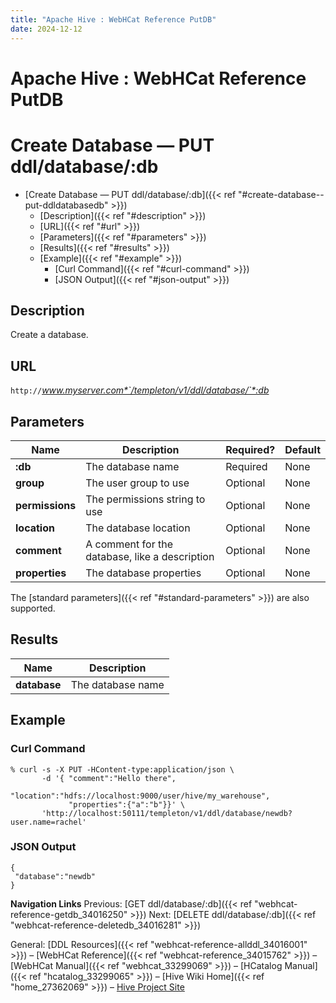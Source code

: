 ```yaml
---
title: "Apache Hive : WebHCat Reference PutDB"
date: 2024-12-12
---
```


# Apache Hive : WebHCat Reference PutDB

# Create Database — PUT ddl/database/:db

* [Create Database — PUT ddl/database/:db]({{< ref "#create-database--put-ddldatabasedb" >}})
	+ [Description]({{< ref "#description" >}})
	+ [URL]({{< ref "#url" >}})
	+ [Parameters]({{< ref "#parameters" >}})
	+ [Results]({{< ref "#results" >}})
	+ [Example]({{< ref "#example" >}})
		- [Curl Command]({{< ref "#curl-command" >}})
		- [JSON Output]({{< ref "#json-output" >}})

## Description

Create a database.

## URL

`http://`*www.myserver.com*`/templeton/v1/ddl/database/`*:db*

## Parameters

| Name | Description | Required? | Default |
| --- | --- | --- | --- |
| **:db** | The database name | Required | None |
| **group** | The user group to use | Optional | None |
| **permissions** | The permissions string to use | Optional | None |
| **location** | The database location | Optional | None |
| **comment** | A comment for the database, like a description | Optional | None |
| **properties** | The database properties | Optional | None |

The [standard parameters]({{< ref "#standard-parameters" >}}) are also supported.

## Results

| Name | Description |
| --- | --- |
| **database** | The database name |

## Example

### Curl Command

```
% curl -s -X PUT -HContent-type:application/json \
       -d '{ "comment":"Hello there",
             "location":"hdfs://localhost:9000/user/hive/my_warehouse",
             "properties":{"a":"b"}}' \
       'http://localhost:50111/templeton/v1/ddl/database/newdb?user.name=rachel'

```

### JSON Output

```
{
 "database":"newdb"
}

```

  

**Navigation Links**
Previous: [GET ddl/database/:db]({{< ref "webhcat-reference-getdb_34016250" >}}) Next: [DELETE ddl/database/:db]({{< ref "webhcat-reference-deletedb_34016281" >}})

General: [DDL Resources]({{< ref "webhcat-reference-allddl_34016001" >}}) – [WebHCat Reference]({{< ref "webhcat-reference_34015762" >}}) – [WebHCat Manual]({{< ref "webhcat_33299069" >}}) – [HCatalog Manual]({{< ref "hcatalog_33299065" >}}) – [Hive Wiki Home]({{< ref "home_27362069" >}}) – [Hive Project Site](http://hive.apache.org/)

 

 

